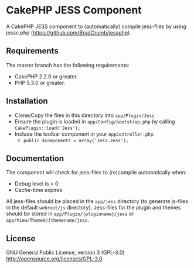 # CakePHP JESS Component

A CakePHP JESS component to (automatically) compile jess-files by using jessc.php (https://github.com/BradCrumb/jessphp).

## Requirements

The master branch has the following requirements:

* CakePHP 2.2.0 or greater.
* PHP 5.3.0 or greater.

## Installation

* Clone/Copy the files in this directory into `app/Plugin/Jess`
* Ensure the plugin is loaded in `app/Config/bootstrap.php` by calling `CakePlugin::load('Jess');`
* Include the toolbar component in your `AppController.php`:
   * `public $components = array('Jess.Jess');`

## Documentation

The component will check for jess-files to (re)compile automatically when:
 * Debug level is > 0
 * Cache-time expires

All jess-files should be placed in the `app/jess` directory (to generate js-files in the default `webroot/js` directory).
Jess-files for the plugin and themes should be stored in `app/Plugin/{pluginname}/jess` or `app/View/Themed/{themename/jess`.

## License
GNU General Public License, version 3 (GPL-3.0)
http://opensource.org/licenses/GPL-3.0
